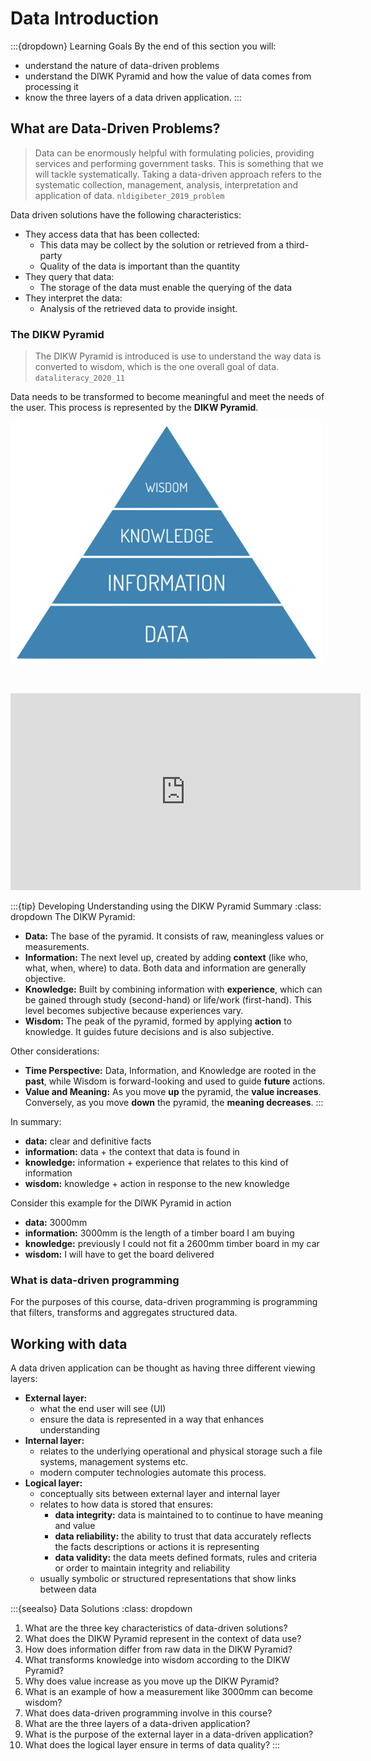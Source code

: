 # Data Introduction

:::{dropdown} Learning Goals
By the end of this section you will:
- understand the nature of data-driven problems
- understand the DIWK Pyramid and how the value of data comes from processing it
- know the three layers of a data driven application.
:::

## What are Data-Driven Problems?

> Data can be enormously helpful with formulating policies, providing services and performing government tasks. This is something that we will tackle systematically. Taking a data-driven approach refers to the systematic collection, management, analysis, interpretation and application of data. `nldigibeter_2019_problem`

Data driven solutions have the following characteristics:

- They access data that has been collected:
  - This data may be collect by the solution or retrieved from a third-party
  - Quality of the data is important than the quantity
- They query that data:
  - The storage of the data must enable the querying of the data
- They interpret the data:
  - Analysis of the retrieved data to provide insight.

### The DIKW Pyramid

> The DIKW Pyramid is introduced is use to understand the way data is converted to wisdom, which is the one overall goal of data. `dataliteracy_2020_11`

Data needs to be transformed to become meaningful and meet the needs of the user. This process is represented by the **DIKW Pyramid**.

![DIWK Pyramid](./assets/01/DIKWPyramid.png)<p>&nbsp;</p>

<iframe width="560" height="315" src="https://www.youtube.com/embed/u9DoQ9gY4z4" title="YouTube video player" frameborder="0" allow="accelerometer; autoplay; clipboard-write; encrypted-media; gyroscope; picture-in-picture" allowfullscreen></iframe>

:::{tip} Developing Understanding using the DIKW Pyramid Summary
:class: dropdown
The DIKW Pyramid:
- **Data:** The base of the pyramid. It consists of raw, meaningless values or measurements.
- **Information:** The next level up, created by adding **context** (like who, what, when, where) to data. Both data and information are generally objective.
- **Knowledge:** Built by combining information with **experience**, which can be gained through study (second-hand) or life/work (first-hand). This level becomes subjective because experiences vary.
- **Wisdom:** The peak of the pyramid, formed by applying **action** to knowledge. It guides future decisions and is also subjective.

Other considerations:
- **Time Perspective:** Data, Information, and Knowledge are rooted in the **past**, while Wisdom is forward-looking and used to guide **future** actions.
- **Value and Meaning:** As you move **up** the pyramid, the **value increases**. Conversely, as you move **down** the pyramid, the **meaning decreases**.
:::

In summary:
- **data:** clear and definitive facts
- **information:** data + the context that data is found in
- **knowledge:** information + experience that relates to this kind of information
- **wisdom:** knowledge + action in response to the new knowledge

Consider this example for the DIWK Pyramid in action

- **data:** 3000mm
- **information:** 3000mm is the length of a timber board I am buying
- **knowledge:** previously I could not fit a 2600mm timber board in my car
- **wisdom:** I will have to get the board delivered

### What is data-driven programming

For the purposes of this course, data-driven programming is programming that filters, transforms and aggregates structured data.

## Working with data

A data driven application can be thought as having three different viewing layers:

- **External layer:**
  - what the end user will see (UI)
  - ensure the data is represented in a way that enhances understanding
- **Internal layer:**
  - relates to the underlying operational and physical storage such a file systems, management systems etc.
  - modern computer technologies automate this process.
- **Logical layer:**
  - conceptually sits between external layer and internal layer
  - relates to how data is stored that ensures:
    - **data integrity:** data is maintained to to continue to have meaning and value
    - **data reliability:** the ability to trust that data accurately reflects the facts descriptions or actions it is representing
    - **data validity:** the data meets defined formats, rules and criteria or order to maintain integrity and reliability
  - usually symbolic or structured representations that show links between data

:::{seealso} Data Solutions
:class: dropdown

1. What are the three key characteristics of data-driven solutions?
2. What does the DIKW Pyramid represent in the context of data use?
3. How does information differ from raw data in the DIKW Pyramid?
4. What transforms knowledge into wisdom according to the DIKW Pyramid?
5. Why does value increase as you move up the DIKW Pyramid?
6. What is an example of how a measurement like 3000mm can become wisdom?
7. What does data-driven programming involve in this course?
8. What are the three layers of a data-driven application?
9. What is the purpose of the external layer in a data-driven application?
10. What does the logical layer ensure in terms of data quality?
:::
